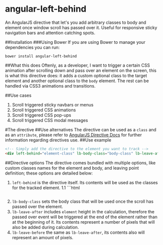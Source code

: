 # angular-left-behind

An AngularJS directive that let's you add arbitrary classes to body and element once window scroll has passed over it. Useful for responsive sticky navigation bars and attention catching spots.

##Installation
###Using Bower
If you are using Bower to manage your dependencies you can run:

`bower install angular-left-behind`

##What this does
Oftenly, as a developer, I want to trigger a certain CSS animation after scrolling down and pass over an element on the screen, this is what this directive does: it adds a custom optional class to the target element and another optional class to the `body` element. The rest can be handled via CSS3 animations and transitions.

##Use cases
1. Scroll triggered sticky navbars or menus
2. Scroll triggered CSS animations
3. Scroll triggered CSS pop-ups
4. Scroll triggered CSS modal messages

#The directive
##Use alternatives
The directive can be used as a `class` and as an `attribute`, please refer to [AngularJS Directive Docs](https://docs.angularjs.org/guide/directive) for further information regarding directives use.
##Use example
```html
<!-- Simply add the directive to the element you want to track -->
<div left-behind="element-class" lb-body-class="body-class" lb-leave-after="100px"></div>
```

##Directive options
The directive comes bundled with multiple options, like custom classes names for the element and body, and leaving point definition; these options are detailed below:

1. `left-behind` is the directive itself. Its contents will be used as the classes for the tracked element.
	1.1 ```html
		<div left-behind="element-class" lb-body-class="body-class"></div>
	```
2. `lb-body-class` sets the body class that will be used once the scroll has passed over the element.
3. `lb-leave-after` includes `element` height in the calculation, therefore the passed over event will be triggered at the end of the element rather than at the beginning of it. Its contents represent a number of pixels that will also be added during calculation.
4. `lb-leave-before` the same as `lb-leave-after`, its contents also will represent an amount of pixels.

